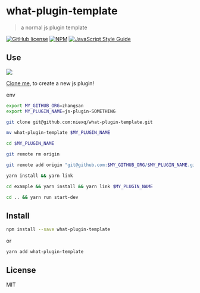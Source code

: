 # what-plugin-template

> a normal js plugin template

[![GitHub license](https://img.shields.io/badge/license-MIT-blue.svg)](https://github.com/niexq/what-plugin-template/blob/main/LICENSE) [![NPM](https://img.shields.io/npm/v/what-plugin-template.svg)](https://www.npmjs.com/package/what-plugin-template) [![JavaScript Style Guide](https://img.shields.io/badge/code_style-standard-brightgreen.svg)](https://standardjs.com)

## Use
![](https://i.loli.net/2021/03/10/o9YDJumaL6HtOCT.gif)

[Clone me](https://github.com/niexq/what-plugin-template), to create a new js plugin!

env
```bash
export MY_GITHUB_ORG=zhangsan
export MY_PLUGIN_NAME=js-plugin-SOMETHING
```


```bash
git clone git@github.com:niexq/what-plugin-template.git

mv what-plugin-template $MY_PLUGIN_NAME

cd $MY_PLUGIN_NAME

git remote rm origin

git remote add origin "git@github.com:$MY_GITHUB_ORG/$MY_PLUGIN_NAME.git"

yarn install && yarn link

cd example && yarn install && yarn link $MY_PLUGIN_NAME

cd .. && yarn run start-dev
```

## Install

```bash
npm install --save what-plugin-template
```

or

```bash
yarn add what-plugin-template
```
## License

MIT
